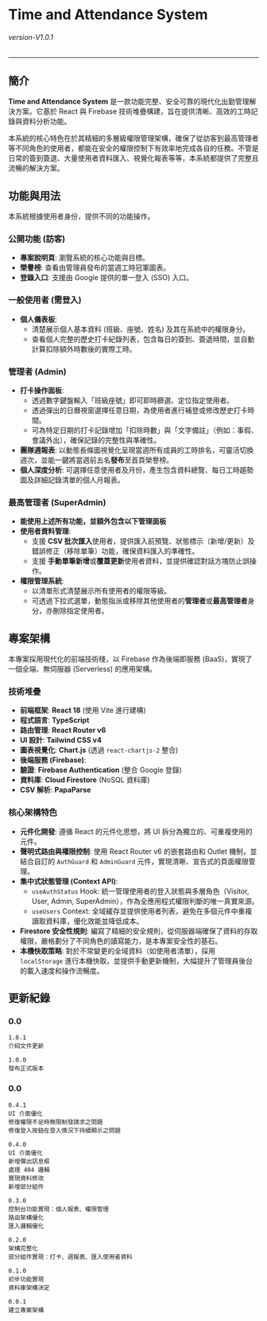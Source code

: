 # Time and Attendance System

###### _version-V1.0.1_

---

## 簡介

**Time and Attendance System** 是一款功能完整、安全可靠的現代化出勤管理解決方案。它基於 React 與 Firebase 技術堆疊構建，旨在提供清晰、高效的工時記錄與資料分析功能。

本系統的核心特色在於其精細的多層級權限管理架構，確保了從訪客到最高管理者等不同角色的使用者，都能在安全的權限控制下有效率地完成各自的任務。不管是日常的簽到簽退、大量使用者資料匯入、視覺化報表等等，本系統都提供了完整且流暢的解決方案。

## 功能與用法

本系統根據使用者身份，提供不同的功能操作。

### 公開功能 (訪客)

- **專案說明頁**: 瀏覽系統的核心功能與目標。
- **榮譽榜**: 查看由管理員發布的當週工時冠軍圖表。
- **登錄入口**: 支援由 Google 提供的單一登入 (SSO) 入口。

### 一般使用者 (需登入)

- **個人儀表板**:
  - 清楚展示個人基本資料 (班級、座號、姓名) 及其在系統中的權限身分。
  - 查看個人完整的歷史打卡紀錄列表，包含每日的簽到、簽退時間，並自動計算扣除額外時數後的實際工時。

### 管理者 (Admin)

- **打卡操作面板**:
  - 透過數字鍵盤輸入「班級座號」即可即時篩選、定位指定使用者。
  - 透過彈出的日曆視窗選擇任意日期，為使用者進行補登或修改歷史打卡時間。
  - 可為特定日期的打卡記錄增加「扣除時數」與「文字備註」（例如：事假、會議外出），確保記錄的完整性與準確性。
- **團隊週報表**: 以動態長條圖視覺化呈現當週所有成員的工時排名，可靈活切換週次，並能一鍵將當週前五名**發布**至首頁榮譽榜。
- **個人深度分析**: 可選擇任意使用者及月份，產生包含資料總覽、每日工時趨勢圖及詳細記錄清單的個人月報表。

### 最高管理者 (SuperAdmin)

- **能使用上述所有功能，並額外包含以下管理面板**
- **使用者資料管理**:
  - 支援 **CSV 批次匯入**使用者，提供匯入前預覽、狀態標示（新增/更新）及錯誤修正（移除單筆）功能，確保資料匯入的準確性。
  - 支援 **手動單筆新增**或**覆蓋更新**使用者資料，並提供確認對話方塊防止誤操作。
- **權限管理系統**:
  - 以清單形式清楚展示所有使用者的權限等級。
  - 可透過下拉式選單，動態指派或移除其他使用者的**管理者**或**最高管理者**身分，亦刪除指定使用者。

## 專案架構

本專案採用現代化的前端技術棧，以 Firebase 作為後端即服務 (BaaS)，實現了一個全端、無伺服器 (Serverless) 的應用架構。

### 技術堆疊

- **前端框架**: **React 18** (使用 Vite 進行建構)
- **程式語言**: **TypeScript**
- **路由管理**: **React Router v6**
- **UI 設計**: **Tailwind CSS v4**
- **圖表視覺化**: **Chart.js** (透過 `react-chartjs-2` 整合)
- **後端服務 (Firebase)**:
- **驗證**: **Firebase Authentication** (整合 Google 登錄)
- **資料庫**: **Cloud Firestore** (NoSQL 資料庫)
- **CSV 解析**: **PapaParse**

### 核心架構特色

- **元件化開發**: 遵循 React 的元件化思想，將 UI 拆分為獨立的、可重複使用的元件。
- **聲明式路由與權限控制**: 使用 React Router v6 的嵌套路由和 Outlet 機制，並結合自訂的 `AuthGuard` 和 `AdminGuard` 元件，實現清晰、宣告式的頁面權限管理。
- **集中式狀態管理 (Context API)**:
  - `useAuthStatus` Hook: 統一管理使用者的登入狀態與多層角色（Visitor, User, Admin, SuperAdmin），作為全應用程式權限判斷的唯一真實來源。
  - `useUsers` Context: 全域緩存並提供使用者列表，避免在多個元件中重複讀取資料庫，優化效能並降低成本。
- **Firestore 安全性規則**: 編寫了精細的安全規則，從伺服器端確保了資料的存取權限，嚴格劃分了不同角色的讀寫能力，是本專案安全性的基石。
- **本機快取策略**: 對於不常變更的全域資料（如使用者清單），採用 `localStorage` 進行本機快取，並提供手動更新機制，大幅提升了管理員後台的載入速度和操作流暢度。

## 更新紀錄

### 0.0

```
1.0.1
介紹文件更新

1.0.0
發布正式版本
```

### 0.0

```
0.4.1
UI 介面優化
修復權限不足時無限制發請求之問題
修復登入按鈕在登入情況下持續顯示之問題

0.4.0
UI 介面優化
新增彈出訊息框
處理 404 邏輯
實現資料修改
新增部分組件

0.3.0
控制台功能實現：個人報表、權限管理
路由架構優化
匯入邏輯優化

0.2.0
架構完整化
部分組件實現：打卡、週報表、匯入使用者資料

0.1.0
初步功能實現
資料庫架構決定

0.0.1
建立專案架構

```
